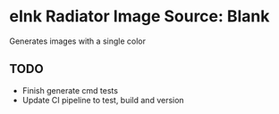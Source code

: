 # eInk Radiator Image Source: Blank

Generates images with a single color

## TODO

* Finish generate cmd tests
* Update CI pipeline to test, build and version
